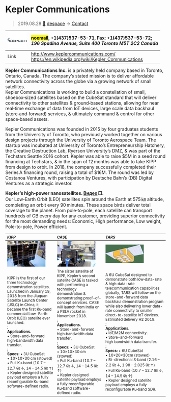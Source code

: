 # Kepler Communications
> 2019.08.28 [🚀](../index/index.md) [despace](index.md) → [Contact](contact.md)

|[![](f/contact/k/kepler_comms_logo1_thumb.jpg)](f/contact/k/kepler_comms_logo1.png)|<mark>noemail</mark>, +1(437)537-53-71, Fax: +1(437)537-53-72;<br> *196 Spadina Avenue, Suite 400 Toronto M5T 2C2 Canada*|
|:--|:--|
|Link|<http://www.keplercommunications.com/><br> <https://en.wikipedia.org/wiki/Kepler_Communications>|

**Kepler Communications Inc.** is a privately held company based in Toronto, Ontario, Canada. The company’s stated mission is to deliver affordable network connectivity across the globe via a growing network of small satellites.  
Kepler Communications is working to build a constellation of small, shoebox‑sized satellites based on the CubeSat standard that will deliver connectivity to other satellites & ground‑based stations, allowing for near real‑time exchange of data from IoT devices, large scale data backhaul (store‑and‑forward) services, & ultimately command & control for other space‑based assets.


<p style="page-break-after:always"> </p>

Kepler Communications was founded in 2015 by four graduates students from the University of Toronto, who previously worked together on various design projects through the University of Toronto Aerospace Team. The startup was incubated at University of Toronto’s Entrepreneurship Hatchery, the Creative Destruction Lab, Ryerson University’s DMZ, & was part of the Techstars Seattle 2016 cohort. Kepler was able to raise $5M in a seed round financing at Techstars, & in the span of 12 months was able to take KIPP from design to orbit. In 2018, the company successfully completed their Series A financing round, raising a total of $16M. The round was led by Costanoa Ventures, with participation by Deutsche Bahn’s (DB) Digital Ventures as a strategic investor.

**Kepler’s high‑power nanosatellites. [Видео](f/contact/k/kepler_comms_video1.mp4) ❐.**  
Our Low‑Earth Orbit (LEO) satellites spin around the Earth at 575 ㎞ altitude, completing an orbit every 90 minutes. These space birds deliver total coverage to the planet. From pole‑to‑pole, each satellite can transport hundreds of GB every day for any customer, providing superior connectivity for the most demanding needs: Economic, High performance, Low weight, Pole-to-pole, Power efficient.

<small>

|*KIPP*|*CASE*|*TARS*|
|:--|:--|:--|
|[![](f/contact/k/kepler_comms_pic1_thumb.jpg)](f/contact/k/kepler_comms_pic1.jpg)|[![](f/contact/k/kepler_comms_pic2_thumb.jpg)](f/contact/k/kepler_comms_pic2.jpg)|[![](f/contact/k/kepler_comms_pic3_thumb.jpg)](f/contact/k/kepler_comms_pic3.png)|
|KIPP is the first of our three technology demonstration satellites. Launched in January 19, 2018 from the Jiuquan Satellite Launch Center (JSLC) in China, it became the first Ku‑band commercial Low-Earth Orbit (LEO) satellite ever launched.<br>;<br> **Applications.**<br> • Store-and-forward high‑bandwidth data transfer.<br>;<br> **Specs:** • 3U CubeSat<br> • 10×10×30 cm (stowed)<br> • Full Ku‑band (10.7 – 12.7 ㎓ ↓, 14 – 14.5 ㎓ ↑)<br> • Kepler designed satellite payload employs a fully reconfigurable Ku‑band software-defined radio.|The sister satellite of KIPP, Kepler’s second satellite CASE is tasked with performing a technology demonstration & demonstrating proof-of-concept services. CASE will launch from India on a PSLV rocket in November 2018.<br>;<br> **Applications.**<br> • Store-and-forward high‑bandwidth data transfer.<br>;<br> **Specs:** • 3U CubeSat<br> •  10×10×30 cm (stowed)<br> • Full Ku‑band (10.7 – 12.7 ㎓ ↓, 14 – 14.5 ㎓ ↑)<br> • Kepler designed satellite payload employs a fully reconfigurable Ku‑band software-defined radio.|A 6U CubeSat designed to demonstrate both low‑data-rate & high‑data-rate telecommunication capabilities globally, TARS will follow on the store-and-forward data backhaul demonstration program while also delivering lower data-rate connectivity to smaller direct-to-satellite IoT devices. Estimated delivery H2 2019.<br>;<br> **Applications.**<br> • IoT/M2M connectivity.<br> • Store-and-forward high‑bandwidth data transfer.<br>;<br> **Specs:** • 6U CubeSat<br> • 10×20×30cm (stowed)<br> • Bi-directional S‑band (2.16 – 2.2 ㎓ ↓, 1.98 – 2.025 ㎓ ↑)<br> • Full Ku‑band (10.7 – 12.7 ㎓ ↓, 14 – 14.5 ㎓ ↑)<br> • Kepler designed satellite payload employs a fully reconfigurable Ku‑band SDR.|

</small>

